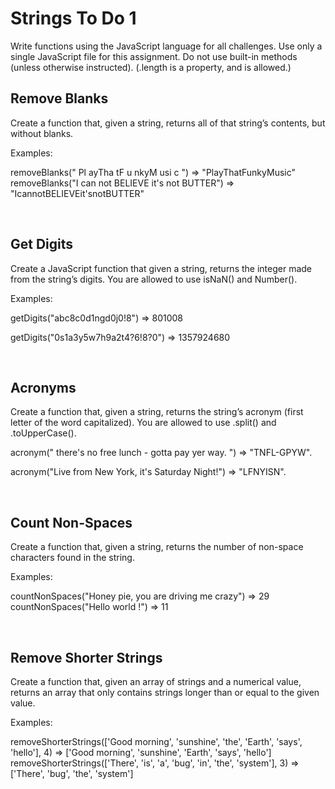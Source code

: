 # Strings To Do 1

Write functions using the JavaScript language for all challenges. Use only a single JavaScript file for this assignment. Do not use built-in methods (unless otherwise instructed). (.length is a property, and is allowed.)
<br>

## Remove Blanks

Create a function that, given a string, returns all of that string’s contents, but without blanks. 

Examples:

removeBlanks(" Pl ayTha tF u nkyM usi c ") => "PlayThatFunkyMusic"
removeBlanks("I can not BELIEVE it's not BUTTER") => "IcannotBELIEVEit'snotBUTTER"

<br>

## Get Digits

Create a JavaScript function that given a string, returns the integer made from the string’s digits. You are allowed to use isNaN() and Number().

Examples:

getDigits("abc8c0d1ngd0j0!8") => 801008

getDigits("0s1a3y5w7h9a2t4?6!8?0") => 1357924680

<br>

## Acronyms

Create a function that, given a string, returns the string’s acronym (first letter of the word capitalized). You are allowed to use .split() and .toUpperCase().

acronym(" there's no free lunch - gotta pay yer way. ") => "TNFL-GPYW". 

acronym("Live from New York, it's Saturday Night!") => "LFNYISN".

<br>

## Count Non-Spaces

Create a function that, given a string, returns the number of non-space characters found in the string. 

Examples:

countNonSpaces("Honey pie, you are driving me crazy") => 29
countNonSpaces("Hello world !") => 11

<br>

## Remove Shorter Strings

Create a function that, given an array of strings and a numerical value, returns an array that only contains strings longer than or equal to the given value.

Examples:

removeShorterStrings(['Good morning', 'sunshine', 'the', 'Earth', 'says', 'hello'], 4) => ['Good morning', 'sunshine', 'Earth', 'says', 'hello']
removeShorterStrings(['There', 'is', 'a', 'bug', 'in', 'the', 'system'], 3) => ['There', 'bug', 'the', 'system']